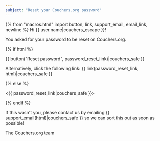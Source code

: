 ```yaml
---
subject: "Reset your Couchers.org password"
---
```


{% from "macros.html" import button, link, support_email, email_link, newline %}
Hi {{ user.name|couchers_escape }}!

You asked for your password to be reset on Couchers.org.

{% if html %}

{{ button("Reset password", password_reset_link)|couchers_safe }}

Alternatively, click the following link: {{ link(password_reset_link, html)|couchers_safe }}

{% else %}

<{{ password_reset_link|couchers_safe }}>

{% endif %}


If this wasn't you, please contact us by emailing {{ support_email(html)|couchers_safe }} so we can sort this out as soon as possible!

The Couchers.org team
